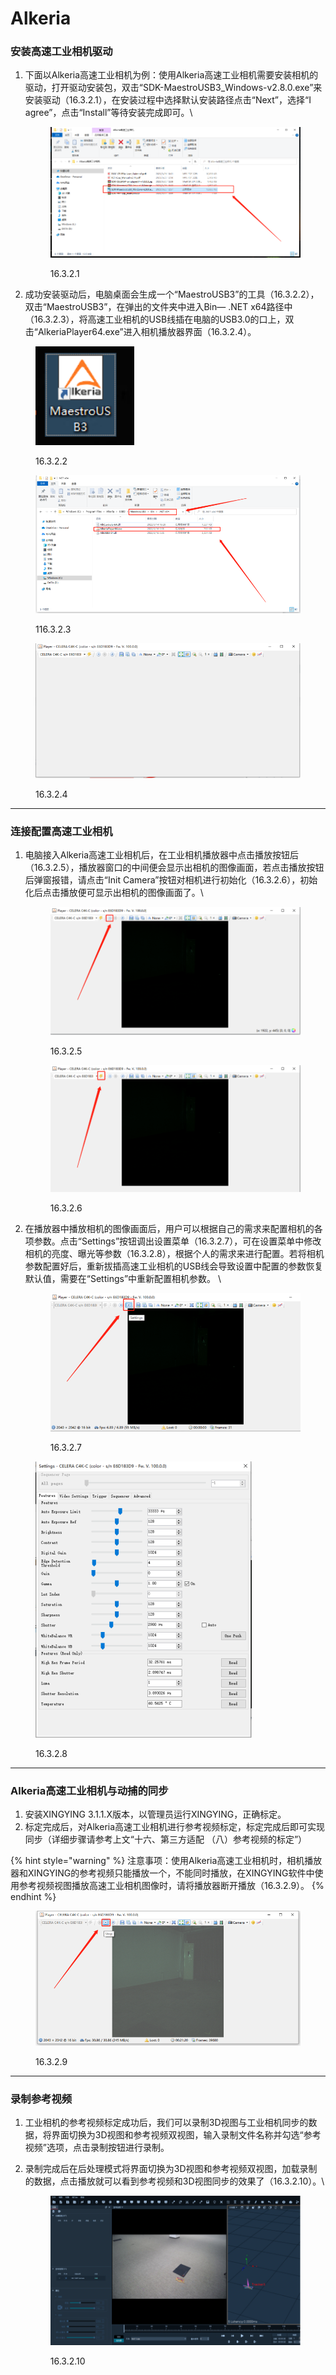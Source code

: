 # Alkeria

### **安装高速工业相机驱动**

1.  下面以Alkeria高速工业相机为例：使用Alkeria高速工业相机需要安装相机的驱动，打开驱动安装包，双击“SDK-MaestroUSB3\_Windows-v2.8.0.exe”来安装驱动（16.3.2.1），在安装过程中选择默认安装路径点击“Next”，选择“I agree”，点击“Install”等待安装完成即可。\


    <figure><img src="../../.gitbook/assets/image (174).png" alt=""><figcaption><p>16.3.2.1</p></figcaption></figure>
2. 成功安装驱动后，电脑桌面会生成一个“MaestroUSB3”的工具（16.3.2.2），双击“MaestroUSB3”，在弹出的文件夹中进入Bin— .NET x64路径中（16.3.2.3），将高速工业相机的USB线插在电脑的USB3.0的口上，双击“AlkeriaPlayer64.exe”进入相机播放器界面（16.3.2.4）。

<figure><img src="../../.gitbook/assets/image (175).png" alt=""><figcaption><p>16.3.2.2</p></figcaption></figure>

<figure><img src="../../.gitbook/assets/image (176).png" alt=""><figcaption><p>116.3.2.3</p></figcaption></figure>

<figure><img src="../../.gitbook/assets/image (177).png" alt=""><figcaption><p>16.3.2.4</p></figcaption></figure>





***

### **连接配置高速工业相机**

1.  电脑接入Alkeria高速工业相机后，在工业相机播放器中点击播放按钮后（16.3.2.5），播放器窗口的中间便会显示出相机的图像画面，若点击播放按钮后弹窗报错，请点击“Init Camera”按钮对相机进行初始化（16.3.2.6），初始化后点击播放便可显示出相机的图像画面了。\


    <figure><img src="../../.gitbook/assets/image (178).png" alt=""><figcaption><p>16.3.2.5</p></figcaption></figure>



    <figure><img src="../../.gitbook/assets/image (179).png" alt=""><figcaption><p>16.3.2.6</p></figcaption></figure>
2.  在播放器中播放相机的图像画面后，用户可以根据自己的需求来配置相机的各项参数。点击“Settings”按钮调出设置菜单（16.3.2.7），可在设置菜单中修改相机的亮度、曝光等参数（16.3.2.8），根据个人的需求来进行配置。若将相机参数配置好后，重新拔插高速工业相机的USB线会导致设置中配置的参数恢复默认值，需要在“Settings”中重新配置相机参数。 \


    <figure><img src="../../.gitbook/assets/image (180).png" alt=""><figcaption><p>16.3.2.7</p></figcaption></figure>

<figure><img src="../../.gitbook/assets/image (181).png" alt=""><figcaption><p>16.3.2.8</p></figcaption></figure>



***

### **Alkeria高速工业相机与动捕的同步**

1. 安装XINGYING 3.1.1.X版本，以管理员运行XINGYING，正确标定。
2. 标定完成后，对Alkeria高速工业相机进行参考视频标定，标定完成后即可实现同步（详细步骤请参考上文“十六、第三方适配 （八）参考视频的标定”）

{% hint style="warning" %}
注意事项：使用Alkeria高速工业相机时，相机播放器和XINGYING的参考视频只能播放一个，不能同时播放，在XINGYING软件中使用参考视频视图播放高速工业相机图像时，请将播放器断开播放（16.3.2.9）。
{% endhint %}

<figure><img src="../../.gitbook/assets/image (182).png" alt=""><figcaption><p>16.3.2.9</p></figcaption></figure>



***

### **录制参考视频**

1. 工业相机的参考视频标定成功后，我们可以录制3D视图与工业相机同步的数据，将界面切换为3D视图和参考视频双视图，输入录制文件名称并勾选“参考视频”选项，点击录制按钮进行录制。
2.  录制完成后在后处理模式将界面切换为3D视图和参考视频双视图，加载录制的数据，点击播放就可以看到参考视频和3D视图同步的效果了（16.3.2.10）。\


    <figure><img src="../../.gitbook/assets/image (183).png" alt=""><figcaption><p>16.3.2.10</p></figcaption></figure>
